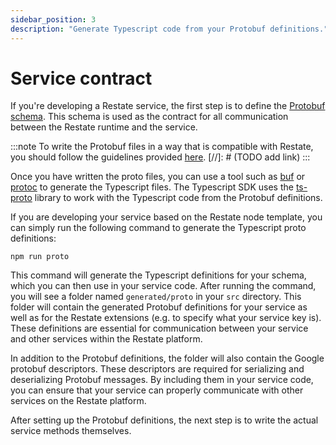 ```yaml
---
sidebar_position: 3
description: "Generate Typescript code from your Protobuf definitions."
---
```


# Service contract
If you're developing a Restate service, the first step is to define the [Protobuf schema](https://protobuf.dev/).
This schema is used as the contract for all communication between the Restate runtime and the service.

:::note
To write the Protobuf files in a way that is compatible with Restate, you should follow the guidelines provided [here](./).
[//]: # (TODO add link)
:::

Once you have written the proto files,
you can use a tool such as [buf](https://buf.build/) or [protoc](https://grpc.io/docs/protoc-installation/)
to generate the Typescript files.
The Typescript SDK uses the [ts-proto](https://github.com/stephenh/ts-proto) library
to work with the Typescript code from the Protobuf definitions. 

If you are developing your service based on the Restate node template,
you can simply run the following command to generate the Typescript proto definitions:

```shell
npm run proto
```

This command will generate the Typescript definitions for your schema, which you can then use in your service code.
After running the command, you will see a folder named `generated/proto` in your `src` directory.
This folder will contain the generated Protobuf definitions for your service as well as for the Restate extensions
(e.g. to specify what your service key is).
These definitions are essential for communication between your service and other services within the Restate platform.

In addition to the Protobuf definitions, the folder will also contain the Google protobuf descriptors.
These descriptors are required for serializing and deserializing Protobuf messages.
By including them in your service code,
you can ensure that your service can properly communicate with other services on the Restate platform.

After setting up the Protobuf definitions, the next step is to write the actual service methods themselves.